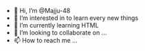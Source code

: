 - 👋 Hi, I’m @Majju-48
- 👀 I’m interested in to learn every new things
- 🌱 I’m currently learning HTML
- 💞️ I’m looking to collaborate on ...
- 📫 How to reach me ...

<!---
Majju-48/Majju-48 is a ✨ special ✨ repository because its `README.md` (this file) appears on your GitHub profile.
You can click the Preview link to take a look at your changes.
--->
